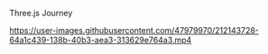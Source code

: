 Three.js Journey



https://user-images.githubusercontent.com/47979970/212143728-64a1c439-138b-40b3-aea3-313629e764a3.mp4

